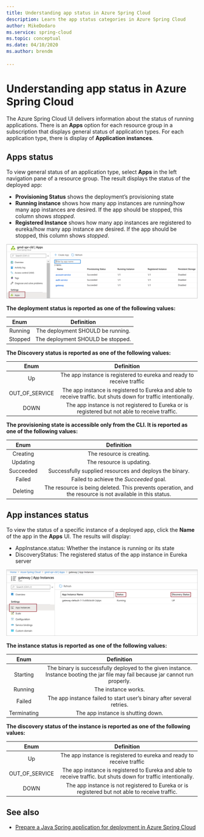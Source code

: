 ```yaml
---
title: Understanding app status in Azure Spring Cloud
description: Learn the app status categories in Azure Spring Cloud
author: MikeDodaro
ms.service: spring-cloud
ms.topic: conceptual
ms.date: 04/10/2020
ms.author: brendm

---
```


# Understanding app status in Azure Spring Cloud

The Azure Spring Cloud UI delivers information about the status of running applications.  There is an **Apps** option for each resource group in a subscription that displays general status of application types.  For each application type, there is display of **Application instances**.

## Apps status
To view general status of an application type, select **Apps** in the left navigation pane of a resource group. The result displays the status of the deployed app:

* **Provisioning Status** shows the deployment’s provisioning state
* **Running instance** shows how many app instances are running/how many app instances are desired. If the app should be stopped, this column shows *stopped*.
* **Registered Instance** shows how many app instances are registered to eureka/how many app instance are desired. If the app should be stopped, this column shows *stopped*.


 ![Apps status](media/spring-cloud-concept-app-status/apps-ui-status.png)

**The deployment status is reported as one of the following values:**

| Enum | Definition |
|:--:|:----------------:|
| Running | The deployment SHOULD be running. |
| Stopped | The deployment SHOULD be stopped. |

**The Discovery status is reported as one of the following values:**

| Enum | Definition |
|:--:|:----------------:|
| Up | The app instance is registered to eureka and ready to receive traffic |
| OUT_OF_SERVICE | The app instance is registered to Eureka and able to receive traffic. but shuts down for traffic intentionally. |
| DOWN | The app instance is not registered to Eureka or is registered but not able to receive traffic. |

**The provisioning state is accessible only from the CLI.  It is reported as one of the following values:**

| Enum | Definition |
|:--:|:----------------:|
| Creating | The resource is creating. |
| Updating | The resource is updating. |
| Succeeded | Successfully supplied resources and deploys the binary. |
| Failed | Failed to achieve the *Succeeded* goal. |
| Deleting | The resource is being deleted. This prevents operation, and the resource is not available in this status. |

## App instances status

To view the status of a specific instance of a deployed app, click the **Name** of the app in the **Apps** UI. The results will display:
* AppInstance.status: Whether the instance is running or its state
* DiscoveryStatus: The registered status of the app instance in Eureka server

 ![App instances status](media/spring-cloud-concept-app-status/apps-ui-instance-status.png)

**The instance status is reported as one of the following values:**

| Enum | Definition |
|:--:|:----------------:|
| Starting | The binary is successfully deployed to the given instance. Instance booting the jar file may fail because jar cannot run properly. |
| Running | The instance works. |
| Failed | The app instance failed to start user’s binary after several retries. |
| Terminating | The app instance is shutting down. |

**The discovery status of the instance is reported as one of the following values:**

| Enum | Definition |
|:--:|:----------------:|
| Up | The app instance is registered to eureka and ready to receive traffic |
| OUT_OF_SERVICE | The app instance is registered to Eureka and able to receive traffic. but shuts down for traffic intentionally. |
| DOWN | The app instance is not registered to Eureka or is registered but not able to receive traffic. |


## See also
* [Prepare a Java Spring application for deployment in Azure Spring Cloud](spring-cloud-tutorial-prepare-app-deployment.md)
